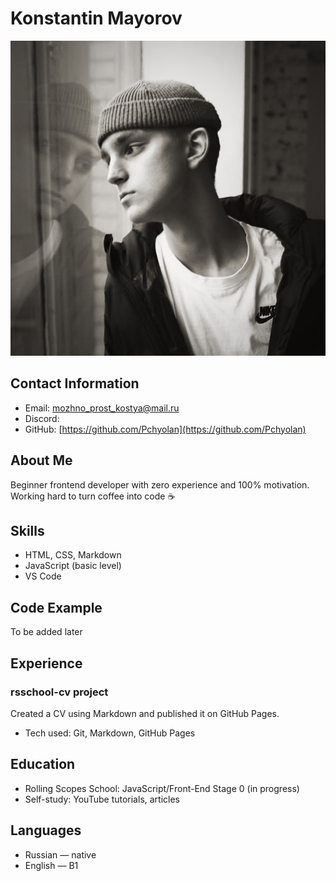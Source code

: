 # Konstantin Mayorov
![My Photo](IMG.jpg)

## Contact Information
- Email: mozhno_prost_kostya@mail.ru   
- Discord:  
- GitHub: [https://github.com/Pchyolan](https://github.com/Pchyolan)

## About Me
Beginner frontend developer with zero experience and 100% motivation. Working hard to turn coffee into code ☕

## Skills
- HTML, CSS, Markdown  
- JavaScript (basic level)   
- VS Code  

## Code Example
To be added later

## Experience
### rsschool-cv project  
Created a CV using Markdown and published it on GitHub Pages.
- Tech used: Git, Markdown, GitHub Pages  

## Education
- Rolling Scopes School: JavaScript/Front-End Stage 0 (in progress)  
- Self-study: YouTube tutorials, articles

## Languages
- Russian — native  
- English — B1 